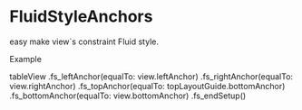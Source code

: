 # FluidStyleAnchors
easy make view`s constraint Fluid style.

Example

tableView
    .fs_leftAnchor(equalTo: view.leftAnchor)
    .fs_rightAnchor(equalTo: view.rightAnchor)
    .fs_topAnchor(equalTo: topLayoutGuide.bottomAnchor)
    .fs_bottomAnchor(equalTo: view.bottomAnchor)
    .fs_endSetup()
